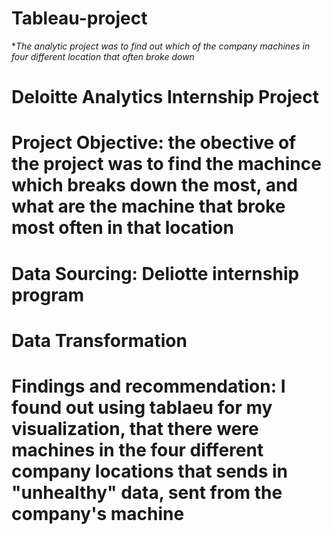 # Tableau-project
**The analytic project was to find out which of the company machines in four different location that often broke down* 
# Deloitte Analytics Internship Project

# Project Objective: the obective of the project was to find the machince which breaks down the most, and what are the machine that broke most often in that location

# Data Sourcing: Deliotte internship program

# Data Transformation

# Findings and recommendation: I found out using tablaeu for my visualization, that there were machines in the four different company locations that sends in "unhealthy" data, sent from the company's machine
